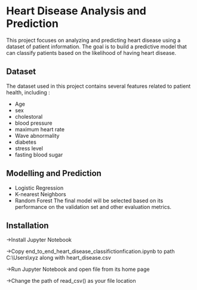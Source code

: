 
# Heart Disease Analysis and Prediction

This project focuses on analyzing and predicting heart disease using a dataset of patient information. The goal is to build a predictive model that can classify patients based on the likelihood of having heart disease.




## Dataset

The dataset used in this project contains several features related to patient health, including : 
 * Age
 * sex
 * cholestoral
 * blood pressure
 * maximum heart rate
 * Wave abnormality
 * diabetes
 * stress level
 * fasting blood sugar



## Modelling and Prediction
* Logistic Regression
* K-nearest Neighbors
* Random Forest
The final model will be selected based on its performance on the validation set and other evaluation metrics.
## Installation
->Install Jupyter Notebook

->Copy end_to_end_heart_disease_classifictionfication.ipynb to path C:\Users\xyz along with heart_disease.csv

->Run Jupyter Notebook and open file from its home page

->Change the path of read_csv() as your file location
    
